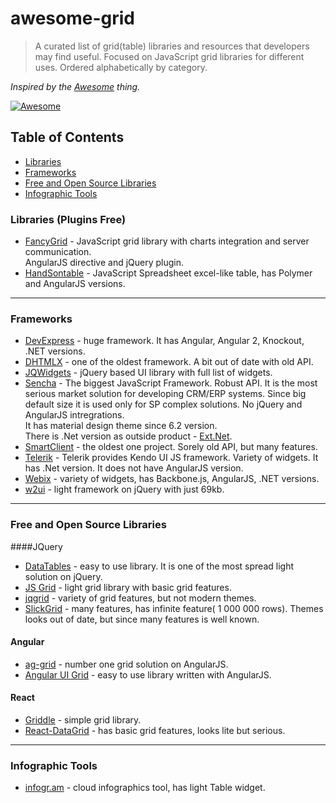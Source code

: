# awesome-grid
> A curated list of grid(table) libraries and resources that developers may find useful. Focused on JavaScript grid libraries for different uses. Ordered alphabetically by category.

*Inspired by the <a href="https://github.com/sindresorhus/awesome">Awesome</a> thing.*

[![Awesome](https://cdn.rawgit.com/sindresorhus/awesome/d7305f38d29fed78fa85652e3a63e154dd8e8829/media/badge.svg)](https://github.com/sindresorhus/awesome)

## Table of Contents
*  [Libraries](#libraries)
*  [Frameworks](#frameworks)
*  [Free and Open Source Libraries](#free-and-open-source-libraries)
*  [Infographic Tools](#infographic-tools)

### Libraries (Plugins Free)
* [FancyGrid](http://www.fancygrid.com/) - JavaScript grid library with charts integration and server communication.  
AngularJS directive and jQuery plugin.
* [HandSontable](http://handsontable.com/) - JavaScript Spreadsheet excel-like table, has Polymer and AngularJS versions.

---

### Frameworks
* [DevExpress](http://js.devexpress.com/) - huge framework. It has Angular, Angular 2, Knockout, .NET versions.
* [DHTMLX](http://dhtmlx.com/) - one of the oldest framework. A bit out of date with old API.
* [JQWidgets](http://www.jqwidgets.com/) - jQuery based UI library with full list of widgets.
* [Sencha](http://sencha.com/) - The biggest JavaScript Framework. Robust API. It is the most serious market solution for developing  CRM/ERP systems. Since big default size it is used only for SP complex solutions. No jQuery and AngularJS intregrations.  
It has material design theme since 6.2 version.  
There is .Net version as outside product - [Ext.Net](http://ext.net/).
* [SmartClient](http://www.smartclient.com/) - the oldest one project. Sorely old API, but many features.
* [Telerik](http://www.telerik.com/) - Telerik provides Kendo UI JS framework. Variety of widgets. It has .Net version. It does not have AngularJS version.
* [Webix](http://webix.com/) - variety of widgets, has Backbone.js, AngularJS, .NET versions.
* [w2ui](http://w2ui.com/) - light framework on jQuery with just 69kb.
  
---

### Free and Open Source Libraries
####JQuery
* [DataTables](http://datatables.net/) - easy to use library. It is one of the most spread light solution on jQuery.
* [JS Grid](http://js-grid.com/) - light grid library with basic grid features.
* [jqgrid](http://trirand.com/) - variety of grid features, but not modern themes.
* [SlickGrid](https://github.com/mleibman/SlickGrid) - many features, has infinite feature( 1 000 000 rows). Themes looks out of date,
but since many features is well known.

#### Angular
* [ag-grid](http://ag-grid.com/) - number one grid solution on AngularJS.
* [Angular UI Grid](http://ui-grid.info/) - easy to use library written with AngularJS.

#### React
* [Griddle](http://griddlegriddle.github.io/Griddle/) - simple grid library.
* [React-DataGrid](http://zippyui.com/react-datagrid/) - has basic grid features, looks lite but serious.

---

### Infographic Tools
* [infogr.am](http://infogr.am) - cloud infographics tool, has light Table widget.
